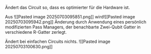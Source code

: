 Ändert das Circuit so, dass es optimierter für die Hardware ist.

 Aus
 ![[Pasted image 20250703095851.png]]
 wird![[Pasted image 20250703095942.png]]
Änderung durch Anwendung eines persönlich modifizierten Pass Managers, der benachbarte Zwei-Qubit Gatter in verschiedene R-Gatter zerlegt.

Ändert bei einfachen Circuits nichts.
![[Pasted image 20250703100630.png]]

